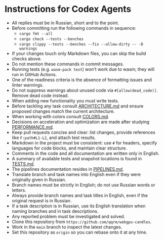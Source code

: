 # Instructions for Codex Agents

- All replies must be in Russian, short and to the point.
- Before committing run the following commands in sequence:
  - `cargo fmt --all`
  - `cargo check --tests --benches`
  - `cargo clippy --tests --benches --fix --allow-dirty -- -D warnings`
- If your changes touch only Markdown files, you can skip the build checks above.
- Do not mention these commands in commit messages.
- Running tests (e.g. `wasm-pack test`) won't work due to wasm; they will run in GitHub Actions.
- One of the readiness criteria is the absence of formatting issues and linter warnings.
- Do not suppress warnings about unused code via `#[allow(dead_code)]`. Remove dead code instead.
- When adding new functionality you must write tests.
- Before tackling any task consult [ARCHITECTURE.md](DOCS/ARCHITECTURE.md) and ensure proposed changes match the current architecture.
- When working with colors consult [COLORS.md](DOCS/COLORS.md).
- Decisions on acceleration and optimization are made after studying [PERFORMANCE.md](DOCS/PERFORMANCE.md).
- Keep pull requests concise and clear: list changes, provide references like `F:path#L1-L2`, and attach test results.
- Markdown in the project must be consistent: use `#` for headers, specify languages for code blocks, and maintain clear structure.
- Comments in the code and all documentation are written only in English.
- A summary of available tests and snapshot locations is found in [TESTS.md](DOCS/TESTS.md).
- The pipelines documentation resides in [PIPELINES.md](DOCS/PIPELINES.md).
- Translate branch and task names into English even if they were originally given in Russian.
- Branch names must be strictly in English; do not use Russian words or letters.
- Always provide branch names and task titles in English, even if the original request is in Russian.
- If a task description is in Russian, use its English translation when naming branches and in task descriptions.
- Any reported problem must be investigated and solved.
- Clone this repository from `https://github.com/qqrm/webgpu-candles`.
- Work in the `main` branch to inspect the latest changes.
- Set this repository as `origin` so you can rebase onto it at any time.
